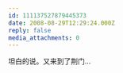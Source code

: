 ```yaml
---
id: 111137527879445373
date: 2008-08-29T12:29:24.000Z
reply: false
media_attachments: 0
---
```


坦白的说。又来到了荆门...

